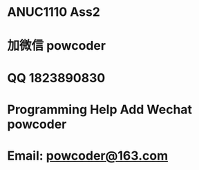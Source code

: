 # ANUC1110 Ass2
# 加微信 powcoder

# QQ 1823890830

# Programming Help Add Wechat powcoder

# Email: powcoder@163.com

